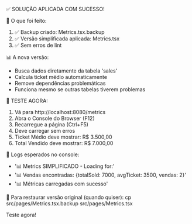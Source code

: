 ✅ SOLUÇÃO APLICADA COM SUCESSO!

🔧 O que foi feito:
1. ✅ Backup criado: Metrics.tsx.backup
2. ✅ Versão simplificada aplicada: Metrics.tsx
3. ✅ Sem erros de lint

📊 A nova versão:
- Busca dados diretamente da tabela 'sales'
- Calcula ticket médio automaticamente
- Remove dependências problemáticas
- Funciona mesmo se outras tabelas tiverem problemas

🎯 TESTE AGORA:
1. Vá para http://localhost:8080/metrics
2. Abra o Console do Browser (F12)
3. Recarregue a página (Ctrl+F5)
4. Deve carregar sem erros
5. Ticket Médio deve mostrar: R$ 3.500,00
6. Total Vendido deve mostrar: R$ 7.000,00

📝 Logs esperados no console:
- '📊 Metrics SIMPLIFICADO - Loading for:'
- '📊 Vendas encontradas: {totalSold: 7000, avgTicket: 3500, vendas: 2}'
- '📊 Métricas carregadas com sucesso'

🔄 Para restaurar versão original (quando quiser):
cp src/pages/Metrics.tsx.backup src/pages/Metrics.tsx

Teste agora!
